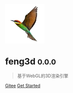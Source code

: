 ![logo](favicon.png)

# feng3d <small>0.0.0</small>

> 基于WebGL的3D渲染引擎


[Gitee](https://gitee.com/feng3d/feng3d)
[Get Started](#feng3d)